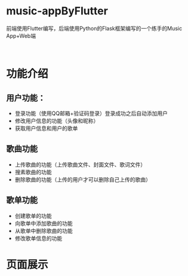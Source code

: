 # music-appByFlutter
前端使用Flutter编写，后端使用Python的Flask框架编写的一个练手的Music App+Web端

<br/>

# 功能介绍
## 用户功能：
-   登录功能（使用QQ邮箱+验证码登录）登录成功之后自动添加用户
-   修改用户信息的功能（头像和昵称）
-   获取用户信息和用户的歌单

## 歌曲功能
-   上传歌曲的功能（上传歌曲文件、封面文件、歌词文件）
-   搜素歌曲的功能
-   删除歌曲的功能（上传的用户才可以删除自己上传的歌曲）


## 歌单功能
- 创建歌单的功能
- 向歌单中添加歌曲的功能
- 从歌单中删除歌曲的功能
- 修改歌单信息的功能


# 页面展示



  
